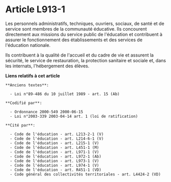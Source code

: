 # Article L913-1

Les personnels administratifs, techniques, ouvriers, sociaux, de santé et de service sont membres de la communauté éducative.
Ils concourent directement aux missions du service public de l'éducation et contribuent à assurer le fonctionnement des
établissements et des services de l'éducation nationale.

Ils contribuent à la qualité de l'accueil et du cadre de vie et assurent la sécurité, le service de restauration, la
protection sanitaire et sociale et, dans les internats, l'hébergement des élèves.

**Liens relatifs à cet article**

	**Anciens textes**:

	  - Loi n°89-486 du 10 juillet 1989 - art. 15 (Ab)

	**Codifié par**:

	  - Ordonnance 2000-549 2000-06-15
	  - Loi n°2003-339 2003-04-14 art. 1 (loi de ratification)

	**Cité par**:

	  - Code de l'éducation - art. L213-2-1 (V)
	  - Code de l'éducation - art. L214-6-1 (V)
	  - Code de l'éducation - art. L215-1 (V)
	  - Code de l'éducation - art. L451-1 (M)
	  - Code de l'éducation - art. L971-1 (V)
	  - Code de l'éducation - art. L972-1 (Ab)
	  - Code de l'éducation - art. L973-1 (V)
	  - Code de l'éducation - art. L974-1 (V)
	  - Code de l'éducation - art. R451-1 (VD)
	  - Code général des collectivités territoriales - art. L4424-2 (VD)
